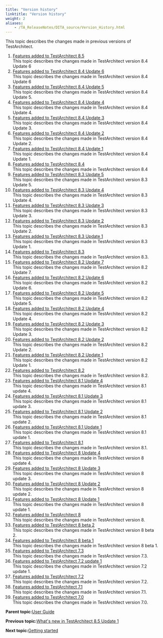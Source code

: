 ```yaml
--- 
title: "Version history"
linktitle: "Version history"
weight: 2
aliases: 
    - /TA_ReleaseNotes/DITA_source/Version_History.html
---
```


This topic describes the changes made in previous versions of TestArchitect.

1.  [Features added to TestArchitect 8.5](/TA_ReleaseNotes/DITA_source/Whats_New_8.5.html)  
This topic describes the changes made in TestArchitect version 8.4 Update 6
2.  [Features added to TestArchitect 8.4 Update 6](/TA_ReleaseNotes/DITA_source/Whats_New_8.4_update_6.html)  
This topic describes the changes made in TestArchitect version 8.4 Update 6
3.  [Features added to TestArchitect 8.4 Update 5](/TA_ReleaseNotes/DITA_source/Whats_New_8.4_update_5.html)  
This topic describes the changes made in TestArchitect version 8.4 Update 5.
4.  [Features added to TestArchitect 8.4 Update 4](/TA_ReleaseNotes/DITA_source/Whats_New_8.4_update_4.html)  
This topic describes the changes made in TestArchitect version 8.4 Update 4.
5.  [Features added to TestArchitect 8.4 Update 3](/TA_ReleaseNotes/DITA_source/Whats_New_8.4_update_3.html)  
This topic describes the changes made in TestArchitect version 8.4 Update 3.
6.  [Features added to TestArchitect 8.4 Update 2](/TA_ReleaseNotes/DITA_source/Whats_New_8.4_update_2.html)  
This topic describes the changes made in TestArchitect version 8.4 Update 2.
7.  [Features added to TestArchitect 8.4 Update 1](/TA_ReleaseNotes/DITA_source/Whats_New_8.4_update_1.html)  
This topic describes the changes made in TestArchitect version 8.4 Update 1.
8.  [Features added to TestArchitect 8.4](/TA_ReleaseNotes/DITA_source/Whats_New_8.4.html)  
This topic describes the changes made in TestArchitect version 8.4
9.  [Features added to TestArchitect 8.3 Update 5](/TA_ReleaseNotes/DITA_source/Whats_New_8.3_update_5.html)  
This topic describes the changes made in TestArchitect version 8.3 Update 5.
10. [Features added to TestArchitect 8.3 Update 4](/TA_ReleaseNotes/DITA_source/Whats_New_8.3_update_4.html)  
This topic describes the changes made in TestArchitect version 8.3 Update 4.
11. [Features added to TestArchitect 8.3 Update 3](/TA_ReleaseNotes/DITA_source/Whats_New_8.3_update_3.html)  
This topic describes the changes made in TestArchitect version 8.3 Update 3.
12. [Features added to TestArchitect 8.3 Update 2](/TA_ReleaseNotes/DITA_source/Whats_New_8.3_update_2.html)  
This topic describes the changes made in TestArchitect version 8.3 Update 2.
13. [Features added to TestArchitect 8.3 Update 1](/TA_ReleaseNotes/DITA_source/Whats_New_8.3_update_1.html)  
This topic describes the changes made in TestArchitect version 8.3 Update 1.
14. [Features added to TestArchitect 8.3](/TA_ReleaseNotes/DITA_source/Whats_New_8.3.html)  
This topic describes the changes made in TestArchitect version 8.3.
15. [Features added to TestArchitect 8.2 Update 7](/TA_ReleaseNotes/DITA_source/Whats_New_8.2_update_7.html)  
This topic describes the changes made in TestArchitect version 8.2 Update 7.
16. [Features added to TestArchitect 8.2 Update 6](/TA_ReleaseNotes/DITA_source/Whats_New_8.2_update_6.html)  
This topic describes the changes made in TestArchitect version 8.2 Update 6.
17. [Features added to TestArchitect 8.2 Update 5](/TA_ReleaseNotes/DITA_source/Whats_New_8.2_update_5.html)  
This topic describes the changes made in TestArchitect version 8.2 Update 5.
18. [Features added to TestArchitect 8.2 Update 4](/TA_ReleaseNotes/DITA_source/Whats_New_8.2_update_4.html)  
This topic describes the changes made in TestArchitect version 8.2 Update 4.
19. [Features added to TestArchitect 8.2 Update 3](/TA_ReleaseNotes/DITA_source/Whats_New_8.2_update_3.html)  
This topic describes the changes made in TestArchitect version 8.2 Update 3.
20. [Features added to TestArchitect 8.2 Update 2](/TA_ReleaseNotes/DITA_source/Whats_New_8.2_update_2.html)  
This topic describes the changes made in TestArchitect version 8.2 Update 2.
21. [Features added to TestArchitect 8.2 Update 1](/TA_ReleaseNotes/DITA_source/Whats_New_8.2_update_1.html)  
This topic describes the changes made in TestArchitect version 8.2 Update 1.
22. [Features added to TestArchitect 8.2](/TA_ReleaseNotes/DITA_source/Whats_New_8.2.html)  
This topic describes the changes made in TestArchitect version 8.2.
23. [Features added to TestArchitect 8.1 Update 4](/TA_ReleaseNotes/DITA_source/Whats_New_8.1_update_4.html)  
This topic describes the changes made in TestArchitect version 8.1 update 4.
24. [Features added to TestArchitect 8.1 Update 3](/TA_ReleaseNotes/DITA_source/Whats_New_8.1_update_3.html)  
This topic describes the changes made in TestArchitect version 8.1 update 3.
25. [Features added to TestArchitect 8.1 Update 2](/TA_ReleaseNotes/DITA_source/Whats_New_8.1_update_2.html)  
This topic describes the changes made in TestArchitect version 8.1 update 2.
26. [Features added to TestArchitect 8.1 Update 1](/TA_ReleaseNotes/DITA_source/Whats_New_8.1_update_1.html)  
This topic describes the changes made in TestArchitect version 8.1 update 1.
27. [Features added to TestArchitect 8.1](/TA_ReleaseNotes/DITA_source/Whats_New_8.1.html)  
This topic describes the changes made in TestArchitect version 8.1.
28. [Features added to TestArchitect 8 Update 4](/TA_ReleaseNotes/DITA_source/Whats_New_8_update_4.html)  
This topic describes the changes made in TestArchitect version 8 update 4.
29. [Features added to TestArchitect 8 Update 3](/TA_ReleaseNotes/DITA_source/Whats_New_8_update_3.html)  
This topic describes the changes made in TestArchitect version 8 update 3.
30. [Features added to TestArchitect 8 Update 2](/TA_ReleaseNotes/DITA_source/Whats_New_8_update_2.html)  
This topic describes the changes made in TestArchitect version 8 update 2.
31. [Features added to TestArchitect 8 Update 1](/TA_ReleaseNotes/DITA_source/Whats_New_8_update_1.html)  
This topic describes the changes made in TestArchitect version 8 update 1.
32. [Features added to TestArchitect 8](/TA_ReleaseNotes/DITA_source/Whats_New_8.html)  
This topic describes the changes made in TestArchitect version 8.
33. [Features added to TestArchitect 8 beta 2](/TA_ReleaseNotes/DITA_source/Whats_New_8.0_beta_2.html)  
This topic describes the changes made in TestArchitect version 8 beta 2.
34. [Features added to TestArchitect 8 beta 1](/TA_ReleaseNotes/DITA_source/Whats_New_8.0_beta_1.html)  
This topic describes the changes made in TestArchitect version 8 beta 1.
35. [Features added to TestArchitect 7.3](/TA_ReleaseNotes/DITA_source/Whats_New_7.3.html)  
This topic describes the changes made in TestArchitect version 7.3.
36. [Features added to TestArchitect 7.2 update 1](/TA_ReleaseNotes/DITA_source/Whats_New_7.2_update_1.html)  
This topic describes the changes made in TestArchitect version 7.2 update 1.
37. [Features added to TestArchitect 7.2](/TA_ReleaseNotes/DITA_source/Whats_New_7.2.html)  
This topic describes the changes made in TestArchitect version 7.2.
38. [Features added to TestArchitect 7.1](/TA_ReleaseNotes/DITA_source/Whats_New_7.1.html)  
This topic describes the changes made in TestArchitect version 7.1.
39. [Features added to TestArchitect 7.0](/TA_ReleaseNotes/DITA_source/Whats_New_7.0.html)  
This topic describes the changes made in TestArchitect version 7.0.

**Parent topic:**[User Guide](/TA_Help/Topics/User_Guide_begin.html)

**Previous topic:**[What's new in TestArchitect 8.5 Update 1](/TA_ReleaseNotes/DITA_source/Whats_New.html)

**Next topic:**[Getting started](/TA_Help/Topics/Getting_started.html)

